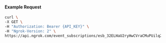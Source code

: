 <!-- Code generated for API Clients. DO NOT EDIT. -->

#### Example Request

```bash
curl \
-X GET \
-H "Authorization: Bearer {API_KEY}" \
-H "Ngrok-Version: 2" \
https://api.ngrok.com/event_subscriptions/esb_32ELHaU2ryHwCVraCMuPUilq2Rq/sources/ip_policy_updated.v0
```
